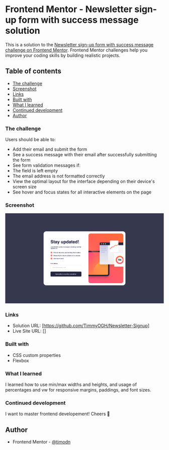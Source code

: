 # Frontend Mentor - Newsletter sign-up form with success message solution

This is a solution to the [Newsletter sign-up form with success message challenge on Frontend Mentor](https://www.frontendmentor.io/challenges/newsletter-signup-form-with-success-message-3FC1AZbNrv). Frontend Mentor challenges help you improve your coding skills by building realistic projects. 

## Table of contents

  - [The challenge](#the-challenge)
  - [Screenshot](#screenshot)
  - [Links](#links)
  - [Built with](#built-with)
  - [What I learned](#what-i-learned)
  - [Continued development](#continued-development)
  - [Author](#author)

### The challenge

Users should be able to:

- Add their email and submit the form
- See a success message with their email after successfully submitting the form
- See form validation messages if:
- The field is left empty
- The email address is not formatted correctly
- View the optimal layout for the interface depending on their device's screen size
- See hover and focus states for all interactive elements on the page

### Screenshot

![](./assets/images/newsletter_ss.png)

### Links

- Solution URL: [https://github.com/TimmyOGH/Newsletter-Signup]
- Live Site URL: []

### Built with

- CSS custom properties
- Flexbox

### What I learned

I learned how to use min/max widths and heights, and usage of percentages and vw for responsive margins, paddings, and font sizes.

### Continued development

I want to master frontend developement! Cheers 🍻

## Author

- Frontend Mentor - [@timodn](https://www.frontendmentor.io/profile/timodn)
